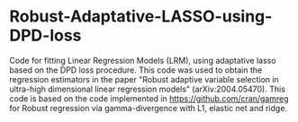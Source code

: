 # Robust-Adaptative-LASSO-using-DPD-loss
Code for fitting Linear Regression Models (LRM), using adaptative lasso based on the DPD loss procedure. This code was used to obtain the regression estimators in the paper "Robust adaptive variable selection in ultra-high dimensional linear regression models" (arXiv:2004.05470).
This code is based on the code implemented in https://github.com/cran/gamreg for Robust regression via gamma-divergence with L1, elastic net and ridge.

